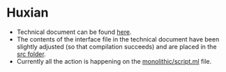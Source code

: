 # Huxian

* Technical document can be found [here](https://hackmd.io/teMO2x9PRRy1iTBtrSMBvA?view).
* The contents of the interface file in the technical document have been slightly adjusted (so that compilation succeeds) and are placed in the [src folder](https://github.com/tweag/huxian/tree/main/src).
* Currently all the action is happening on the [monolithic/script.ml](https://github.com/tweag/huxian/blob/main/monolithic/script.ml) file.
